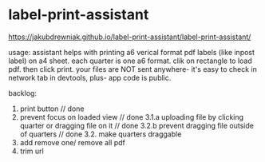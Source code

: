 # label-print-assistant

https://jakubdrewniak.github.io/label-print-assistant/label-print-assistant/

usage: 
assistant helps with printing a6 verical format pdf labels (like inpost label) on a4 sheet.
each quarter is one a6 format. clik on rectangle to load pdf. then click print.
your files are NOT sent anywhere- it's easy to check in network tab in devtools, plus- app code is public.

backlog:
1. print button // done
2. prevent focus on loaded view // done
3.1.a uploading file by clicking quarter or dragging file on it // done
3.2.b prevent dragging file outside of quarters // done
3.2. make quarters draggable
4. add remove one/ remove all pdf
5. trim url 
